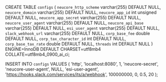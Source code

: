 CREATE TABLE `configs` (
  `neucore_http_scheme`   varchar(255) DEFAULT NULL,
  `neucore_domain`        varchar(255) DEFAULT NULL,
  `neucore_app_id`        int unsigned DEFAULT NULL,
  `neucore_app_secret`    varchar(255) DEFAULT NULL,
  `neucore_user_agent`    varchar(255) DEFAULT NULL,
  `neucore_api_base`      varchar(255) DEFAULT NULL,
  `esi_user_agent`        varchar(255) DEFAULT NULL,
  `slack_webhook_url`     varchar(255) DEFAULT NULL,
  `corp_base_fee`         double DEFAULT NULL,
  `corp_tax_character_id` int DEFAULT NULL,
  `corp_base_tax_rate`    double DEFAULT NULL,
  `threads`               int DEFAULT NULL
) ENGINE=InnoDB DEFAULT CHARSET=utf8mb4 COLLATE=utf8mb4_0900_ai_ci;

INSERT INTO `configs` VALUES (
	'http',
	'localhost:8080',
	1,
	'neucore-secret',
	'neucore-user-agent',
	NULL,
	'esi-user-agent',
	'https://hooks.slack.com/services/its/a/webhook',
	100000000,
	0,
	0.5,
	20
);